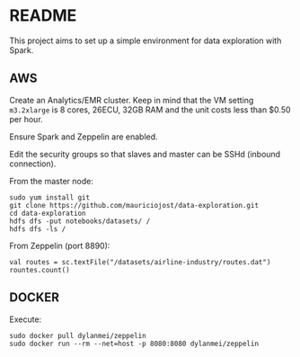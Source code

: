 # README

This project aims to set up a simple environment for data exploration with Spark.

## AWS

Create an Analytics/EMR cluster. Keep in mind that the VM setting `m3.2xlarge` is 8 cores, 26ECU, 32GB RAM and the unit costs less than $0.50 per hour.

Ensure Spark and Zeppelin are enabled. 

Edit the security groups so that slaves and master can be SSHd (inbound connection).

From the master node:

```
sudo yum install git
git clone https://github.com/mauriciojost/data-exploration.git
cd data-exploration
hdfs dfs -put notebooks/datasets/ /
hdfs dfs -ls /
```

From Zeppelin (port 8890): 

```
val routes = sc.textFile("/datasets/airline-industry/routes.dat")
rountes.count()
```

## DOCKER

Execute: 

```
sudo docker pull dylanmei/zeppelin
sudo docker run --rm --net=host -p 8080:8080 dylanmei/zeppelin
```
